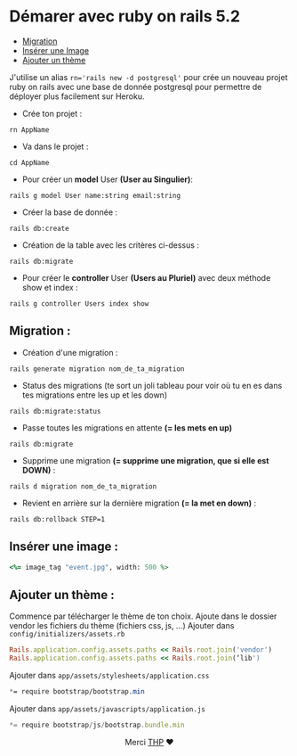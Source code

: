 # Démarer avec ruby on rails 5.2
- [Migration](#migration-)
- [Insérer une Image](#insérer-une-image-)
- [Ajouter un thème](#ajoutez-un-thème-)

J'utilise un alias 
``
rn='rails new -d postgresql'
``
pour crée un nouveau projet ruby on rails avec une base de donnée postgresql pour permettre de déployer plus facilement sur Heroku.

- Crée ton projet :
```shell
rn AppName
```

- Va dans le projet :
```shell
cd AppName
```

- Pour créer un <strong>model</strong> User <strong>(User au Singulier)</strong>:
```shell
rails g model User name:string email:string 
```

- Créer la base de donnée :
```shell
rails db:create 
````

- Création de la table avec les critères ci-dessus :
```shell
rails db:migrate
````

- Pour créer le <strong>controller</strong> User <strong>(Users au Pluriel)</strong> avec deux méthode show et index :
```shell
rails g controller Users index show
```

## Migration :
- Création d'une migration :
```shell
rails generate migration nom_de_ta_migration
```

- Status des migrations (te sort un joli tableau pour voir où tu en es dans tes migrations entre les up et les down)
```shell
rails db:migrate:status
```

- Passe toutes les migrations en attente <strong>(= les mets en up)</strong>
```shell
rails db:migrate
```

- Supprime une migration **(= supprime une migration, que si elle est DOWN)** :
```shell
rails d migration nom_de_ta_migration 
```

- Revient en arrière sur la dernière migration **(= la met en down)** :
```shell
rails db:rollback STEP=1
```

## Insérer une image :
```ruby
<%= image_tag "event.jpg", width: 500 %>
```

## Ajouter un thème :
Commence par télécharger le thème de ton choix.
Ajoute dans le dossier vendor les fichiers du thème (fichiers css, js, ...)
Ajouter dans `config/initializers/assets.rb`
```ruby
Rails.application.config.assets.paths << Rails.root.join('vendor')
Rails.application.config.assets.paths << Rails.root.join(‘lib')
````

Ajouter dans `app/assets/stylesheets/application.css`
```css
*= require bootstrap/bootstrap.min
```

Ajouter dans `app/assets/javascripts/application.js`
```js
*= require bootstrap/js/bootstrap.bundle.min
```


<p align="center"> 
Merci <a href="https://www.thehackingproject.org/">THP</a> ❤️ 
</p>
